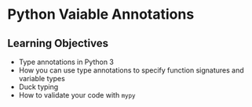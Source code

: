 # Python Vaiable Annotations

## Learning Objectives

* Type annotations in Python 3
* How you can use type annotations to specify function signatures and variable types
* Duck typing
* How to validate your code with ```mypy```
